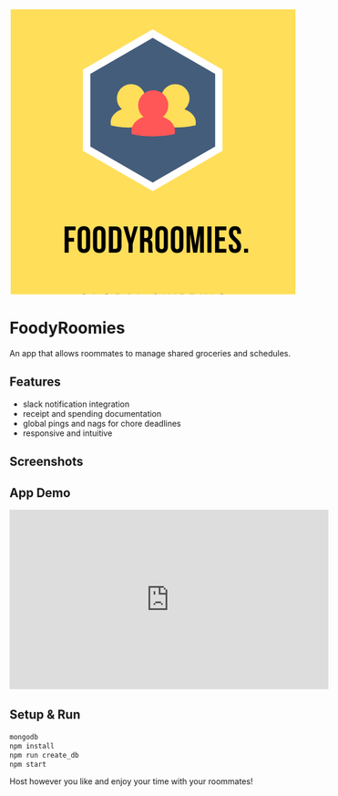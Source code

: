 <div style="text-align:center"><img src="FoodyRoomies.png"/></div>

# FoodyRoomies
 An app that allows roommates to manage shared groceries and schedules.

## Features
 - slack notification integration
 - receipt and spending documentation
 - global pings and nags for chore deadlines
 - responsive and intuitive
 
## Screenshots


## App Demo

<iframe width="560" height="315" src="https://www.youtube.com/embed/pPiSlKU8Suo" frameborder="0" allow="accelerometer; autoplay; encrypted-media; gyroscope; picture-in-picture" allowfullscreen></iframe>

## Setup & Run
```
mongodb
npm install
npm run create_db
npm start
```
Host however you like and enjoy your time with your roommates!
